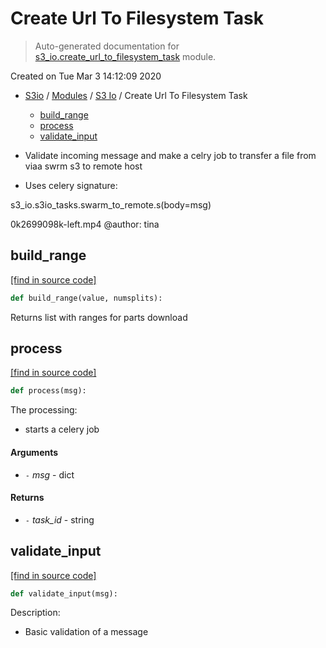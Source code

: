 # Create Url To Filesystem Task

> Auto-generated documentation for [s3_io.create_url_to_filesystem_task](../../s3_io/create_url_to_filesystem_task.py) module.

Created on Tue Mar  3 14:12:09 2020

- [S3io](../README.md#s3io) / [Modules](../MODULES.md#s3io-modules) / [S3 Io](index.md#s3-io) / Create Url To Filesystem Task
    - [build_range](#build_range)
    - [process](#process)
    - [validate_input](#validate_input)

- Validate incoming message and make a celry job to transfer a file from
viaa swrm s3 to remote host

- Uses celery signature:

s3_io.s3io_tasks.swarm_to_remote.s(body=msg)

0k2699098k-left.mp4
@author: tina

## build_range

[[find in source code]](../../s3_io/create_url_to_filesystem_task.py#L57)

```python
def build_range(value, numsplits):
```

Returns list with ranges for parts download

## process

[[find in source code]](../../s3_io/create_url_to_filesystem_task.py#L72)

```python
def process(msg):
```

The processing:

- starts a celery job

#### Arguments

- `-` *msg* - dict

#### Returns

- `-` *task_id* - string

## validate_input

[[find in source code]](../../s3_io/create_url_to_filesystem_task.py#L31)

```python
def validate_input(msg):
```

Description:

- Basic validation of a message
